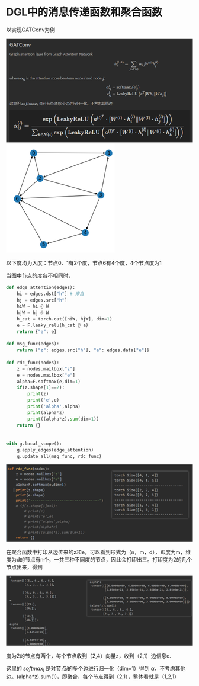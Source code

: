 # DGL中的消息传递函数和聚合函数

以实现GATConv为例

<img src="markdown.assets/DGL中的消息传递函数和聚合函数.assets/image-20240427091853080.png" alt="image-20240427091853080" style="zoom: 70%;" /> <img src="markdown.assets/DGL中的消息传递函数和聚合函数.assets/image-20240427092009473.png" alt="image-20240427092009473" style="zoom: 60%;" />

以下度均为入度：节点0、1有2个度，节点6有4个度，4个节点度为1

当图中节点的度各不相同时，

```python
def edge_attention(edges):
    hi = edges.dst["h"] # 来自
    hj = edges.src["h"]
    hiW = hi @ W
    hjW = hj @ W
    h_cat = torch.cat([hiW, hjW], dim=1)
    e = F.leaky_relu(h_cat @ a)
    return {"e": e}

def msg_func(edges):
    return {"z": edges.src["h"], "e": edges.data["e"]}

def rdc_func(nodes):
    z = nodes.mailbox["z"]
    e = nodes.mailbox["e"]
    alpha=F.softmax(e,dim=1)
    if(z.shape[1]==2):
        print(z)
        print('e',e)
        print('alpha',alpha)
        print(alpha*z)
        print((alpha*z).sum(dim=1))
    return {}


with g.local_scope():
    g.apply_edges(edge_attention)
    g.update_all(msg_func, rdc_func)
```

<img src="markdown.assets/DGL中的消息传递函数和聚合函数.assets/image-20240427095336669.png" alt="image-20240427095336669" style="zoom:67%;" />

在聚合函数中打印从边传来的z和e，可以看到形式为（n，m，d），即度为m，维度为d的节点有n个，一共三种不同度的节点，因此会打印出三。打印度为2的几个节点出来，得到

![image-20240427100709970](markdown.assets/DGL中的消息传递函数和聚合函数.assets/image-20240427100709970.png)

度为2的节点有两个，每个节点收到（2,4）向量z，收到（2,1）边信息e. 

这里的 $softmax_i$ 是对节点$i$的多个边进行归一化（dim=1）得到 $\alpha$，不考虑其他边。(alpha*z).sum(1)，即聚合，每个节点得到（2,1），整体看就是（1,2,1）



